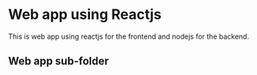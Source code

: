 # Web app using Reactjs

This is web app using reactjs for the frontend and nodejs for the backend.

## Web app sub-folder